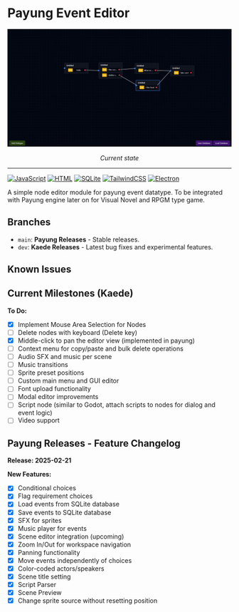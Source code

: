 # Payung Event Editor
![Image](./docs/ss.png)
<center><i>Current state</i></center>

---
[![JavaScript](https://img.shields.io/badge/JavaScript-F7DF1E?logo=javascript&logoColor=000)](#)
[![HTML](https://img.shields.io/badge/HTML-%23E34F26.svg?logo=html5&logoColor=white)](#)
[![SQLite](https://img.shields.io/badge/SQLite-%2307405e.svg?logo=sqlite&logoColor=white)](#)
[![TailwindCSS](https://img.shields.io/badge/Tailwind%20CSS-%2338B2AC.svg?logo=tailwind-css&logoColor=white)](#)
[![Electron](https://img.shields.io/badge/Electron-47848F?logo=electron&logoColor=white)](#)

A simple node editor module for payung event datatype. To be integrated with Payung engine later on for Visual Novel and RPGM type game.

## Branches

*   `main`: **Payung Releases** - Stable releases.
*   `dev`: **Kaede Releases** - Latest bug fixes and experimental features.

## Known Issues

## Current Milestones (Kaede)

**To Do:**

*   [X] Implement Mouse Area Selection for Nodes
*   [ ] Delete nodes with keyboard (Delete key)
*   [X] Middle-click to pan the editor view (implemented in payung)
*   [ ] Context menu for copy/paste and bulk delete operations
*   [ ] Audio SFX and music per scene
*   [ ] Music transitions
*   [ ] Sprite preset positions
*   [ ] Custom main menu and GUI editor
*   [ ] Font upload functionality
*   [ ] Modal editor improvements
*   [ ] Script node (similar to Godot, attach scripts to nodes for dialog and event logic)
*   [ ] Video support

## Payung Releases - Feature Changelog

**Release: 2025-02-21**

**New Features:**

*   [x] Conditional choices
*   [x] Flag requirement choices
*   [x] Load events from SQLite database
*   [x] Save events to SQLite database
*   [x] SFX for sprites
*   [x] Music player for events
*   [x] Scene editor integration (upcoming)
*   [x] Zoom In/Out for workspace navigation
*   [x] Panning functionality
*   [x] Move events independently of choices
*   [x] Color-coded actors/speakers
*   [x] Scene title setting
*   [x] Script Parser
*   [x] Scene Preview
*   [x] Change sprite source without resetting position